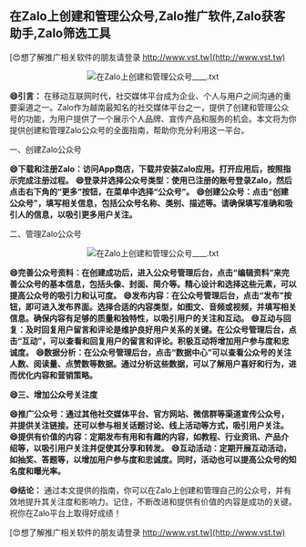 ## **在Zalo上创建和管理公众号,Zalo推广软件,Zalo获客助手,Zalo筛选工具**

[😍想了解推广相关软件的朋友请登录 http://www.vst.tw](http://www.vst.tw)

 <center><img src="https://vst.tw/MP4/tuiguang/png/2.png" alt="在Zalo上创建和管理公众号____.txt"></center>

**😄引言：**
在移动互联网时代，社交媒体平台成为企业、个人与用户之间沟通的重要渠道之一。Zalo作为越南最知名的社交媒体平台之一，提供了创建和管理公众号的功能，为用户提供了一个展示个人品牌、宣传产品和服务的机会。本文将为你提供创建和管理Zalo公众号的全面指南，帮助你充分利用这一平台。

一、创建Zalo公众号

**😄下载和注册Zalo：访问App商店，下载并安装Zalo应用。打开应用后，按照指示完成注册过程。**
**😄登录并选择公众号类型：使用已注册的账号登录Zalo，然后点击右下角的“更多”按钮，在菜单中选择“公众号”。**
**😄创建公众号：点击“创建公众号”，填写相关信息，包括公众号名称、类别、描述等。请确保填写准确和吸引人的信息，以吸引更多用户关注。**

二、管理Zalo公众号

 <center><img src="https://vst.tw/MP4/tuiguang/png/1.png" alt="在Zalo上创建和管理公众号____.txt"></center>

**😄完善公众号资料：在创建成功后，进入公众号管理后台，点击“编辑资料”来完善公众号的基本信息，包括头像、封面、简介等。精心设计和选择这些元素，可以提高公众号的吸引力和认可度。**
**😄发布内容：在公众号管理后台，点击“发布”按钮，即可进入发布界面。选择合适的内容类型，如图文、音频或视频，并填写相关信息。确保内容有足够的质量和独特性，以吸引用户的关注和互动。**
**😄互动与回复：及时回复用户留言和评论是维护良好用户关系的关键。在公众号管理后台，点击“互动”，可以查看和回复用户的留言和评论。积极互动将增加用户参与度和忠诚度。**
**😄数据分析：在公众号管理后台，点击“数据中心”可以查看公众号的关注人数、阅读量、点赞数等数据。通过分析这些数据，可以了解用户喜好和行为，进而优化内容和营销策略。**

**😄三、增加公众号关注度**

**😄推广公众号：通过其他社交媒体平台、官方网站、微信群等渠道宣传公众号，并提供关注链接。还可以参与相关话题讨论、线上活动等方式，吸引用户关注。**
**😄提供有价值的内容：定期发布有用和有趣的内容，如教程、行业资讯、产品介绍等，以吸引用户关注并促使其分享和转发。**
**😄互动活动：定期开展互动活动，如抽奖、答题等，以增加用户参与度和忠诚度。同时，活动也可以提高公众号的知名度和曝光率。**

**😄结论：**
通过本文提供的指南，你可以在Zalo上创建和管理自己的公众号，并有效地提升其关注度和影响力。记住，不断改进和提供有价值的内容是成功的关键。祝你在Zalo平台上取得好成绩！

[😍想了解推广相关软件的朋友请登录 http://www.vst.tw](http://www.vst.tw)



